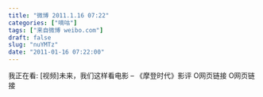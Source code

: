 ```yaml
---
title: "微博 2011.1.16 07:22"
categories: ["嘀咕"]
tags: ["来自微博 weibo.com"]
draft: false
slug: "nuYMTz"
date: "2011-01-16 07:22:00"
---
```


<p>我正在看: [视频]未来，我们这样看电影 – 《摩登时代》影评 O网页链接 O网页链接 ​​​​</p>
